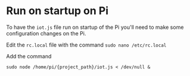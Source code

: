 
# Run on startup on Pi

To have the `iot.js` file run on startup of the Pi you'll need to make some configuration changes on the Pi.

Edit the `rc.local` file with the command `sudo nano /etc/rc.local`

Add the command

`sudo node /home/pi/{project_path}/iot.js < /dev/null &`
